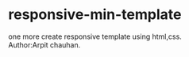 # responsive-min-template
one more create responsive template using html,css.
<br>
Author:Arpit chauhan.
<br>

